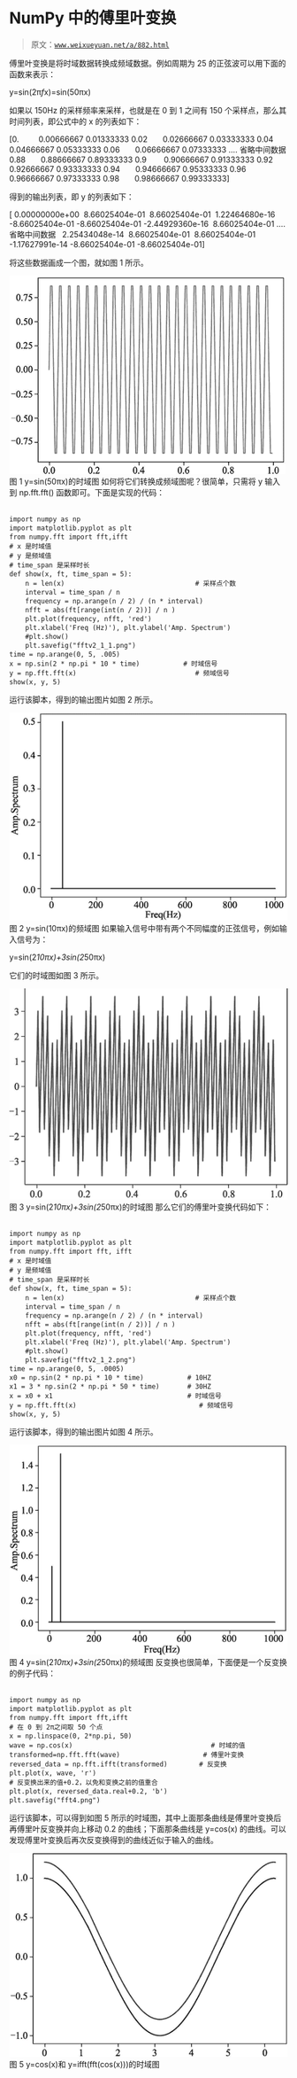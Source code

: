# NumPy 中的傅里叶变换

> 原文：[`www.weixueyuan.net/a/882.html`](http://www.weixueyuan.net/a/882.html)

傅里叶变换是将时域数据转换成频域数据。例如周期为 25 的正弦波可以用下面的函数来表示：

y=sin(2π*f*x)=sin(50πx)

如果以 150Hz 的采样频率来采样，也就是在 0 到 1 之间有 150 个采样点，那么其时间列表，即公式中的 x 的列表如下：

[0.         0.00666667 0.01333333 0.02       0.02666667 0.03333333
0.04       0.04666667 0.05333333 0.06       0.06666667 0.07333333
…. 省略中间数据
0.88       0.88666667 0.89333333 0.9        0.90666667 0.91333333
0.92       0.92666667 0.93333333 0.94       0.94666667 0.95333333
0.96       0.96666667 0.97333333 0.98       0.98666667 0.99333333]

得到的输出列表，即 y 的列表如下：

[ 0.00000000e+00  8.66025404e-01  8.66025404e-01  1.22464680e-16
-8.66025404e-01 -8.66025404e-01 -2.44929360e-16  8.66025404e-01
…. 省略中间数据
  2.25434048e-14  8.66025404e-01  8.66025404e-01 -1.17627991e-14
-8.66025404e-01 -8.66025404e-01]

将这些数据画成一个图，就如图 1 所示。

![](img/99aaaeaa1327b21492c312eff50c65ea.png)
图 1 y=sin(50πx)的时域图
如何将它们转换成频域图呢？很简单，只需将 y 输入到 np.fft.fft() 函数即可。下面是实现的代码：

```

import numpy as np
import matplotlib.pyplot as plt
from numpy.fft import fft,ifft
# x 是时域值
# y 是频域值
# time_span 是采样时长
def show(x, ft, time_span = 5):
    n = len(x)                                 # 采样点个数
    interval = time_span / n
    frequency = np.arange(n / 2) / (n * interval)
    nfft = abs(ft[range(int(n / 2))] / n )
    plt.plot(frequency, nfft, 'red')
    plt.xlabel('Freq (Hz)'), plt.ylabel('Amp. Spectrum')
    #plt.show()
    plt.savefig("fftv2_1_1.png")
time = np.arange(0, 5, .005)
x = np.sin(2 * np.pi * 10 * time)           # 时域信号
y = np.fft.fft(x)                              # 频域信号
show(x, y, 5)
```

运行该脚本，得到的输出图片如图 2 所示。

![](img/1d3d964f15dfadfe712312024966f595.png)
图 2 y=sin(10πx)的频域图
如果输入信号中带有两个不同幅度的正弦信号，例如输入信号为：

y=sin(2*10πx)+3sin(2*50πx)

它们的时域图如图 3 所示。

![](img/e357abaa76bb39e892de443df22c12aa.png)
图 3 y=sin(2*10πx)+3sin(2*50πx)的时域图
那么它们的傅里叶变换代码如下：

```

import numpy as np
import matplotlib.pyplot as plt
from numpy.fft import fft, ifft
# x 是时域值
# y 是频域值
# time_span 是采样时长
def show(x, ft, time_span = 5):
    n = len(x)                                 # 采样点个数
    interval = time_span / n
    frequency = np.arange(n / 2) / (n * interval)
    nfft = abs(ft[range(int(n / 2))] / n )
    plt.plot(frequency, nfft, 'red')
    plt.xlabel('Freq (Hz)'), plt.ylabel('Amp. Spectrum')
    #plt.show()
    plt.savefig("fftv2_1_2.png")
time = np.arange(0, 5, .0005)
x0 = np.sin(2 * np.pi * 10 * time)           # 10HZ
x1 = 3 * np.sin(2 * np.pi * 50 * time)       # 30HZ
x = x0 + x1                                  # 时域信号
y = np.fft.fft(x)                               # 频域信号
show(x, y, 5)
```

运行该脚本，得到的输出图片如图 4 所示。

![](img/5fa46d7d6cc16a7f978499334ceea524.png)
图 4 y=sin(2*10πx)+3sin(2*50πx)的频域图
反变换也很简单，下面便是一个反变换的例子代码：

```

import numpy as np
import matplotlib.pyplot as plt
from numpy.fft import fft,ifft
# 在 0 到 2π之间取 50 个点
x = np.linspace(0, 2*np.pi, 50)
wave = np.cos(x)                                   # 时域的值
transformed=np.fft.fft(wave)                     # 傅里叶变换
reversed_data = np.fft.ifft(transformed)        # 反变换
plt.plot(x, wave, 'r')
# 反变换出来的值+0.2，以免和变换之前的值重合
plt.plot(x, reversed_data.real+0.2, 'b')
plt.savefig("fft4.png")
```

运行该脚本，可以得到如图 5 所示的时域图，其中上面那条曲线是傅里叶变换后再傅里叶反变换并向上移动 0.2 的曲线；下面那条曲线是 y=cos(x) 的曲线。可以发现傅里叶变换后再次反变换得到的曲线近似于输入的曲线。

![](img/540153c0815ed945de3faef14e42482c.png)
图 5 y=cos(x)和 y=ifft(fft(cos(x)))的时域图